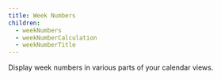 ```yaml
---
title: Week Numbers
children:
  - weekNumbers
  - weekNumberCalculation
  - weekNumberTitle
---
```


Display week numbers in various parts of your calendar views.
